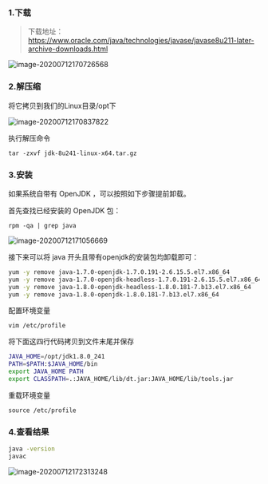 ### 1.下载

> 下载地址：https://www.oracle.com/java/technologies/javase/javase8u211-later-archive-downloads.html

![image-20200712170726568](https://cxhello.oss-cn-beijing.aliyuncs.com/image/image-20200712170726568.png)

### 2.解压缩

将它拷贝到我们的Linux目录/opt下

![image-20200712170837822](https://cxhello.oss-cn-beijing.aliyuncs.com/image/image-20200712170837822.png)

执行解压命令

`tar -zxvf jdk-8u241-linux-x64.tar.gz`

### 3.安装

如果系统⾃带有 OpenJDK ，可以按照如下步骤提前卸载。

⾸先查找已经安装的 OpenJDK 包：

`rpm -qa | grep java`

![image-20200712171056669](https://cxhello.oss-cn-beijing.aliyuncs.com/image/image-20200712171056669.png)

接下来可以将 java 开头且带有openjdk的安装包均卸载即可：

```bash
yum -y remove java-1.7.0-openjdk-1.7.0.191-2.6.15.5.el7.x86_64
yum -y remove java-1.7.0-openjdk-headless-1.7.0.191-2.6.15.5.el7.x86_64
yum -y remove java-1.8.0-openjdk-headless-1.8.0.181-7.b13.el7.x86_64
yum -y remove java-1.8.0-openjdk-1.8.0.181-7.b13.el7.x86_64
```

配置环境变量

`vim /etc/profile`

将下面这四行代码拷贝到文件末尾并保存

```bash
JAVA_HOME=/opt/jdk1.8.0_241
PATH=$PATH:$JAVA_HOME/bin
export JAVA_HOME PATH
export CLASSPATH=.:JAVA_HOME/lib/dt.jar:JAVA_HOME/lib/tools.jar
```

重载环境变量

`source /etc/profile`

### 4.查看结果

```bash
java -version
javac
```

![image-20200712172313248](https://cxhello.oss-cn-beijing.aliyuncs.com/image/image-20200712172313248.png)